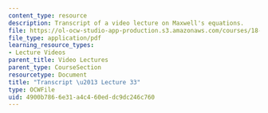 ```yaml
---
content_type: resource
description: Transcript of a video lecture on Maxwell's equations.
file: https://ol-ocw-studio-app-production.s3.amazonaws.com/courses/18-02-multivariable-calculus-fall-2007/4900b7866e31a4c460eddc9dc246c760_18_022007L33.pdf
file_type: application/pdf
learning_resource_types:
- Lecture Videos
parent_title: Video Lectures
parent_type: CourseSection
resourcetype: Document
title: "Transcript \u2013 Lecture 33"
type: OCWFile
uid: 4900b786-6e31-a4c4-60ed-dc9dc246c760
---
```

